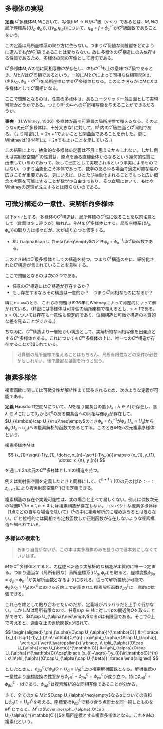 
## 多様体の実現

__定義__ $C^{r}$多様体$M, N$において、写像$f\colon M\rightarrow N$が$C^{s}$級（$s\le r$）であるとは、$M, N$の局所座標系$\lbrace (U_{\alpha}, \phi_{\alpha}) \rbrace, \lbrace (V_{\beta}, \psi_{\beta}) \rbrace$について、$\psi_{\beta}\circ f\circ\phi_{\alpha}^{-1}$が$C^{s}$級函数であることをいう。

この定義は局所座標系の取り方に依らない。つまり$C^{r}$同値な開被覆をどのように選んでも$f$が$C^{s}$級であることは変わらない。故に多様体の$C^{r}$構造にのみ依存する性質であるため、多様体の間の写像として適切である。

$C^{r}$多様体$M, N$の間に同相写像$\Phi$が存在し、$\Phi$も$\Phi^{-1}$も上の意味で$C^{r}$級であるとき、$M$と$N$は$C^{r}$同相であるという。一般に$M$と$\Phi$によって同相な位相空間$X$は、$(\Phi(U_{\alpha}), \phi_{\alpha}\circ\Phi^{-1})$を局所座標とする$C^{r}$多様体となる。このとき明らかに$M$と$X$は多様体として$C^{r}$同相になる。

ここで問題となるのは、任意の多様体は、あるユークリッド一般曲面として実現可能かどうかである。つまり$\mathbb{R}^{L}$の中への$C^{r}$同相写像を与えることができるだろうか。

__事実__ （H.Whitney, 1936）多様体が高々可算個の局所座標で覆えるなら、そのような$n$次元$C^{r}$多様体は、十分大きな$L$に対して、$\mathbb{R}^{L}$内の$C^{r}$級曲面と$C^{r}$同相である。（より精密に$L=2n+1$でよいことと閉曲面であることを示した。更にWhitneyは1944年に$L=2n$でもよいことを示している。）

この結果により、抽象的な多様体の定義は不用に思えるかもしれない。しかし例えば実射影空間$P^{n}$の性質は、原点を通る直線全体からなるという幾何的性質に由来しているのであって、決して曲面として実現されるという事実によるものではない。つまり抽象化こそ本体であって、数学のあらゆる場面で適応可能な幅の広さこそが重要である。更にいえば、ひとたび抽象化されることでもっと広い概念の考察を可能にすることが数学の自由さであり、その立場において、もはやWhitneyの定理が成立するとは限らないのである。


## 可微分構造の一意性、実解析的多様体

以下$s\le r$とする。多様体の$C^{s}$構造は、局所座標の$C^{r}$性に依ることを以前注意として（言葉は少し違うが）触れた。今$M$を$C^{s}$多様体とする。局所座標系$\lbrace (U_{\alpha}, \phi_{\alpha}) \rbrace$の取り方は様々だが、次が成り立つと仮定する。

- $U_{\alpha}\cap U_{\beta}\neq\empty$のとき$\phi_{\beta}\circ\phi_{\alpha}^{-1}$は$C^{r}$級函数である。

このとき$M$は$C^{r}$級多様体としての構造を持つ。つまり$C^{s}$構造の中に、細分化された$C^{r}$構造が含まれていることを意味する。

ここで問題となるのは次の2つである。

- 任意の$C^{s}$構造には$C^{r}$構造が存在するか？
- もし存在するならその構造は一意的か？　つまり$C^{r}$同相なものになるか？

特に$r=\infty$のとき、これらの問題は1936年にWhitneyによって肯定的によって解かれている。（精密には多様体は可算個の局所座標で覆えるとし、$s\ge 1$である。$s=0$については存在も一意性も否定的であり、位相構造と可微分構造の本質的な差を見ることができる。）

ちなみに、$C^{\infty}$構造より一層細かい構造として、実解析的な同相写像を出発点とする$C^{\omega}$多様体がある。これについても$C^{\infty}$多様体の上に、唯一つの$C^{\omega}$構造が存在することが知られている。

> 可算個の局所座標で覆えることはもちろん、局所有限性などの条件が必要かもしれない。後で厳密な議論を行うと思う。


## 複素多様体

複素函数に関しては可微分性が解析性まで延長されるため、次のような定義が可能である。

__定義__  Hausdorff空間$M$について、$M$を覆う開集合の族$\lbrace U_{\lambda} : \lambda\in\Lambda \rbrace$が存在し、各$\lambda\in\Lambda$に対して$U_{\lambda}$から$\mathbb{C}^{n}$のある開集合への同相写像$\phi_{\lambda}$が存在して、$U_{\lambda}\cap U_{\mu}\neq\empty$のとき$\phi_{\mu}\circ\phi_{\lambda}^{-1}$が$\phi_{\lambda}(U_{\lambda}\cap U_{\mu})$から$\phi_{\mu}(U_{\lambda}\cap U_{\mu})$への複素解析的函数であるとする。このとき$M$を$n$次元複素多様体という。

複素多様体$M$は

$$
(x_{1}+\sqrt{-1}y_{1}, \dotsc, x_{n}+\sqrt{-1}y_{n})\mapsto (x_{1}, y_{1}, \dotsc, x_{n}, y_{n})
$$

を通して$2n$次元の$C^{\infty}$多様体としての構造を持つ。

例えば実射影空間を定義したときと同様にして、$\mathbb{C}^{n+1}\backslash\lbrace 0 \rbrace$の元の比$\lbrack z_{1} : \dotsb : z_{n+1} \rbrack$により複素射影空間$P^{n}(\mathbb{C})$を定義できる。

複素構造の存在や実現可能性は、実の場合と比べて易しくない。例えば偶数次元の球面$S^{2n}(n\ge 1, n\neq 3)$には複素構造が存在しない。コンパクトな複素多様体は（1点などの自明な場合を除いて）$\mathbb{C}^{L}$の中に複素解析的に埋め込めるとは限らない。$\mathbb{C}^{n}$と位相的には同相でも定数函数しか正則函数が存在しないような複素構造も知られている。


### 多様体の複素化

> あまり自信がないが、この本は実多様体のみを扱うので基本気にしなくていいはず。

$M$を$C^{\infty}$多様体とすると、先程述べた通り実解析的な構造が本質的に唯一つ定まる。つまり適当な（局所有限な）局所座標系$\lbrace (U_{\alpha}, \phi_{\alpha}) \rbrace$を取ると、座標変換$\phi_{\beta\alpha}=\phi_{\beta}\circ\phi_{\alpha}^{-1}$が実解析函数となるように取れる。従って解析接続が可能で、$\phi_{\alpha}(U_{\alpha}\cap U_{\beta})$の$\mathbb{C}^{n}$における近傍上で定義された複素解析函数$\phi_{\beta\alpha}^{\mathbb{C}}$に一意的に拡張できる。

これらを糊として貼り合わせたいのだが、定義域がバラバラだと上手く行かない。しかし$M$は局所有限なので、任意の$p\in M$に対して$p$の開近傍$O$を取ることができて、$O\cap U_{\alpha}\neq\empty$なる$\alpha$は有限個である。そこで$O$上で考えると、適当な正の連続関数$\varepsilon$が取れて、

$$
\begin{aligned}
\phi_{\alpha}(O\cap U_{\alpha})^{\mathbb{C}} &:=\lbrace (x_{i}+\sqrt{-1}y_{i})\in\mathbb{C}^{n} : x\in\phi_{\alpha}(O\cap U_{\alpha}), \vert y_{i} \vert\lt\varepsilon(x) \rbrace, \\
\phi_{\alpha}(O\cap U_{\alpha}\cap U_{\beta})^{\mathbb{C}} &:=\phi_{\alpha}(O\cap U_{\alpha})^{\mathbb{C}}\cap\lbrace (x_{i}+\sqrt{-1}y_{i})\in\mathbb{C}^{n} : x\in\phi_{\alpha}(O\cap U_{\alpha}\cap U_{\beta}) \rbrace
\end{aligned}
$$

としたときに、$\phi_{\beta\alpha}^{\mathbb{C}}$が$\phi_{\alpha}(O\cap U_{\alpha}\cap U_{\beta})^{\mathbb{C}}$上の複素解析函数となる。解析接続の一意性より座標変換の性質から$\phi_{\gamma\beta}^{\mathbb{C}}\circ\phi_{\beta\alpha}^{\mathbb{C}}=\phi_{\gamma\alpha}^{\mathbb{C}}$が成り立つ。特に$\phi_{\alpha\beta}^{\mathbb{C}}\circ\phi_{\beta\alpha}^{\mathbb{C}}=\mathrm{id}$であり、$\phi_{\alpha\beta}^{\mathbb{C}}$は複素解析的な同相写像であることが分かる。

さて、全ての$p\in M$と$O\cap U_{\alpha}\neq\empty$なる$\alpha$についての直和$\bigsqcup \phi_{\alpha}(O\cap U_{\alpha})^{\mathbb{C}}$を考える。座標変換$\phi_{\alpha\beta}^{\mathbb{C}}$で移り合う点同士を同一視したものを$M^{\mathbb{C}}$とすると、$M^{\mathbb{C}}$は$\overline{\phi_{\alpha}(O\cap U_{\alpha})^{\mathbb{C}}}$を局所座標とする複素多様体となる。これを$M$の複素化という。
